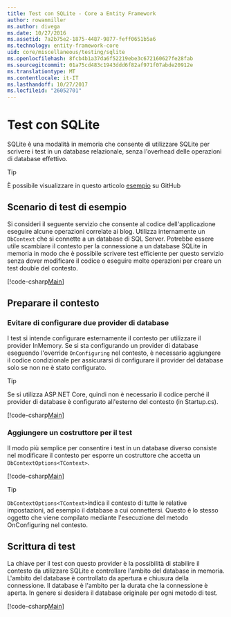 ```yaml
---
title: Test con SQLite - Core a Entity Framework
author: rowanmiller
ms.author: divega
ms.date: 10/27/2016
ms.assetid: 7a2b75e2-1875-4487-9877-feff0651b5a6
ms.technology: entity-framework-core
uid: core/miscellaneous/testing/sqlite
ms.openlocfilehash: 8fcb4b1a37da6f52219ebe3c672160627fe28fab
ms.sourcegitcommit: 01a75cd483c1943ddd6f82af971f07abde20912e
ms.translationtype: MT
ms.contentlocale: it-IT
ms.lasthandoff: 10/27/2017
ms.locfileid: "26052701"
---
```

# <a name="testing-with-sqlite"></a>Test con SQLite

SQLite è una modalità in memoria che consente di utilizzare SQLite per scrivere i test in un database relazionale, senza l'overhead delle operazioni di database effettivo.

> [!TIP]  
> È possibile visualizzare in questo articolo [esempio](https://github.com/aspnet/EntityFramework.Docs/tree/master/samples/core/Miscellaneous/Testing) su GitHub

## <a name="example-testing-scenario"></a>Scenario di test di esempio

Si consideri il seguente servizio che consente al codice dell'applicazione eseguire alcune operazioni correlate ai blog. Utilizza internamente un `DbContext` che si connette a un database di SQL Server. Potrebbe essere utile scambiare il contesto per la connessione a un database SQLite in memoria in modo che è possibile scrivere test efficiente per questo servizio senza dover modificare il codice o eseguire molte operazioni per creare un test double del contesto.

[!code-csharp[Main](../../../../samples/core/Miscellaneous/Testing/BusinessLogic/BlogService.cs)]

## <a name="get-your-context-ready"></a>Preparare il contesto

### <a name="avoid-configuring-two-database-providers"></a>Evitare di configurare due provider di database

I test si intende configurare esternamente il contesto per utilizzare il provider InMemory. Se si sta configurando un provider di database eseguendo l'override `OnConfiguring` nel contesto, è necessario aggiungere il codice condizionale per assicurarsi di configurare il provider del database solo se non ne è stato configurato.

> [!TIP]  
> Se si utilizza ASP.NET Core, quindi non è necessario il codice perché il provider di database è configurato all'esterno del contesto (in Startup.cs).

[!code-csharp[Main](../../../../samples/core/Miscellaneous/Testing/BusinessLogic/BloggingContext.cs#OnConfiguring)]

### <a name="add-a-constructor-for-testing"></a>Aggiungere un costruttore per il test

Il modo più semplice per consentire i test in un database diverso consiste nel modificare il contesto per esporre un costruttore che accetta un `DbContextOptions<TContext>`.

[!code-csharp[Main](../../../../samples/core/Miscellaneous/Testing/BusinessLogic/BloggingContext.cs#Constructors)]

> [!TIP]  
> `DbContextOptions<TContext>`indica il contesto di tutte le relative impostazioni, ad esempio il database a cui connettersi. Questo è lo stesso oggetto che viene compilato mediante l'esecuzione del metodo OnConfiguring nel contesto.

## <a name="writing-tests"></a>Scrittura di test

La chiave per il test con questo provider è la possibilità di stabilire il contesto da utilizzare SQLite e controllare l'ambito del database in memoria. L'ambito del database è controllato da apertura e chiusura della connessione. Il database è l'ambito per la durata che la connessione è aperta. In genere si desidera il database originale per ogni metodo di test.

[!code-csharp[Main](../../../../samples/core/Miscellaneous/Testing/TestProject/SQLite/BlogServiceTests.cs)]
